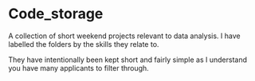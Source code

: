 # Code_storage
A collection of short weekend projects relevant to data analysis. I have labelled the folders by the skills they relate to.

They have intentionally been kept short and fairly simple as I understand you have many applicants to filter through.
